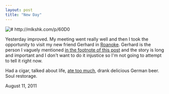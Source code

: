 ```yaml
---
layout: post
title: "New Day"
---
```


<img src="http://mlkshk.com/r/60D0" title="# http://mlkshk.com/p/60D0">

Yesterday improved. My meeting went really well and then I took the opportunity to visit my new friend Gerhard in [Roanoke](http://maps.google.com/maps?q=Roanoke,+tx). Gerhard is the person I vaguely mentioned [in the footnote of this post](http://2010.danielsjourney.com/2011/08/03/get-over-yourself.html) and the story is long and important and I don't want to do it injustice so I'm not going to attempt to tell it right now. 

Had a cigar, talked about life, [ate too much](http://mlkshk.com/p/5ZM5), drank delicious German beer. Soul restorage. 

<p class="date">August 11, 2011</p>